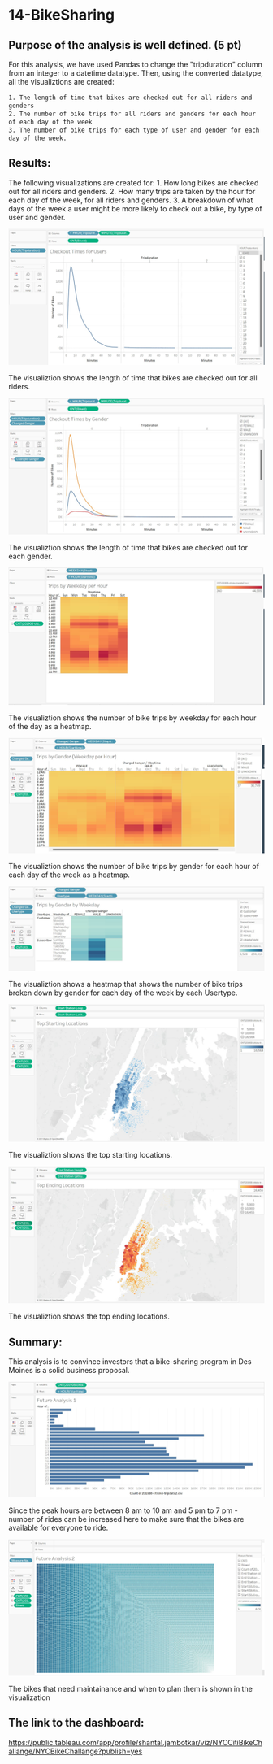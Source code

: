 # 14-BikeSharing

## Purpose of the analysis is well defined. (5 pt)

For this analysis, we have used Pandas to change the "tripduration" column from an integer to a datetime datatype. Then, using the converted datatype, all the visualiztions are created:

    1. The length of time that bikes are checked out for all riders and genders
    2. The number of bike trips for all riders and genders for each hour of each day of the week
    3. The number of bike trips for each type of user and gender for each day of the week.

## Results:

The following visualizations are created for:
    1. How long bikes are checked out for all riders and genders.
    2. How many trips are taken by the hour for each day of the week, for all riders and genders.
    3. A breakdown of what days of the week a user might be more likely to check out a bike, by type of user and gender.

![Checkout Times for Users](images/Checkout%20Times%20for%20Useres.jpg)

The visualiztion shows the length of time that bikes are checked out for all riders.

![Checkout Times by Gender](images/Checkout%20Times%20by%20Gender.jpg)

The visualiztion shows the length of time that bikes are checked out for each gender.

![Trips by Weekday per Hour](images/Trips%20by%20Weekday%20per%20Hour.jpg)

 The visualiztion shows the number of bike trips by weekday for each hour of the day as a heatmap.

![Trips by Gender (Weekday per Hour)](images/Trips%20by%20Gender%20(Weekday%20per%20Hour).jpg)

 The visualiztion shows the number of bike trips by gender for each hour of each day of the week as a heatmap.

![Trips by Gender by Weekday](images/Trips%20by%20Gender%20by%20Weekday.jpg)

 The visualiztion shows a heatmap that shows the number of bike trips broken down by gender for each day of the week by each Usertype.

![Top Starting Locations](images/Top%20Starting%20Locations.jpg)

 The visualiztion shows the top starting locations.

![Top Ending Locations](images/Top%20Ending%20Locations.jpg)

 The visualiztion shows the top ending locations.
 
## Summary:

This analysis is to convince investors that a bike-sharing program in Des Moines is a solid business proposal. 

![Future Analysis 1](images/Future%20Analysis%201.jpg)

Since the peak hours are between 8 am to 10 am and 5 pm to 7 pm - number of rides can be increased here to make sure that the bikes are available for everyone to ride.

![Future Analysis 2](images/Future%20Analysis%202.jpg)

The bikes that need maintainance and when to plan them is shown in the visualization

## The link to the dashboard:

https://public.tableau.com/app/profile/shantal.jambotkar/viz/NYCCitiBikeChallange/NYCBikeChallange?publish=yes